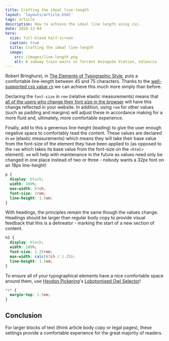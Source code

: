 ```yaml
---
title: Crafting the ideal line-length
layout: 'layouts/article.html'
tags: article
description: How to achieve the ideal line length using css.
date: 2020-12-04
hero:
  size: full-bleed half-screen
  caption: true
  title: Crafting the ideal line-length
  image:
    src: /images/line-length.png
    alt: A subway train waits in Torrent Avinguda Station, Valencia
---
```


Robert Bringhurst, in [The Elements of Typographic Style](https://www.amazon.com/Elements-Typographic-Style-Robert-Bringhurst/dp/0881792063/ref=sr_1_1?ie=UTF8&qid=1317888735&sr=8-1), puts a comfortable line-length between 45 and 75 characters. Thanks to the [well-supported css value `ch`](https://caniuse.com/#feat=ch-unit) we can achieve this much more simply than before.

Declaring the `font-size` in `rem` (relative elastic measurements) means that [all of the users who change their font size in the browser](https://nicolas-hoizey.com/2016/03/people-don-t-change-the-default-16px-font-size-in-their-browser.html) will have this change reflected in your website. In addition, using `rem` for other values (such as padding and margins) will adjust these in accordance making for a more fluid and, ultimately, more comfortable experience.

Finally, add to this a generous line-height (leading) to give the user enough negative space to comfortably read the content. These values are declared in `em` (elastic measurements) which means they will take their base value from the font-size of the element they have been applied to (as opposed to the `rem` which takes its base value from the font-size on the `<html>` element). `em` will help with maintenance in the future as values need only be changed in one place instead of two or three - nobody wants a 32px font on an 18px line-height!

``` css
p {
  display: block;
  width: 100%;
  max-width: 67ch;
  font-size: 1rem;
  line-height: 1.5em;
}
```

With headings, the principles remain the same though the values change. Headings should be larger than regular body copy to provide visual feedback that this is a delineator - marking the start of a new section of content.

``` css
h2 {
  display: block;
  width: 100%;
  font-size: 1.25rem;
  max-width: calc(67ch / 1.25);
  line-height: 1.5em;
}
```

To ensure all of your typographical elements have a nice comfortable space around them, use [Heydon Pickering](http://twitter.com/@heydonworks)'s [Lobotomised Owl Selector](https://alistapart.com/article/axiomatic-css-and-lobotomized-owls/)!

``` css
*+* {
  margin-top: 1.5em;
}
```

## Conclusion
For larger blocks of text (think article body copy or legal pages), these settings provide a comfortable experience for the great majority of readers.